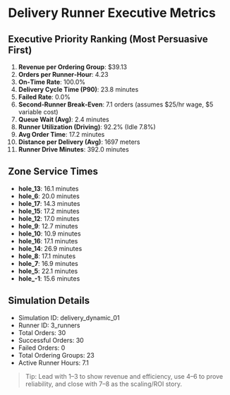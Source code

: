 # Delivery Runner Executive Metrics

## Executive Priority Ranking (Most Persuasive First)
1. **Revenue per Ordering Group**: $39.13
2. **Orders per Runner‑Hour**: 4.23
3. **On‑Time Rate**: 100.0%
4. **Delivery Cycle Time (P90)**: 23.8 minutes
5. **Failed Rate**: 0.0%
6. **Second‑Runner Break‑Even**: 7.1 orders (assumes $25/hr wage, $5 variable cost)
7. **Queue Wait (Avg)**: 2.4 minutes
8. **Runner Utilization (Driving)**: 92.2% (Idle 7.8%)
9. **Avg Order Time**: 17.2 minutes
10. **Distance per Delivery (Avg)**: 1697 meters
11. **Runner Drive Minutes**: 392.0 minutes

## Zone Service Times
- **hole_13**: 16.1 minutes
- **hole_6**: 20.0 minutes
- **hole_17**: 14.3 minutes
- **hole_15**: 17.2 minutes
- **hole_12**: 17.0 minutes
- **hole_9**: 12.7 minutes
- **hole_10**: 10.9 minutes
- **hole_16**: 17.1 minutes
- **hole_14**: 26.9 minutes
- **hole_8**: 17.1 minutes
- **hole_7**: 16.9 minutes
- **hole_5**: 22.1 minutes
- **hole_-1**: 15.6 minutes


## Simulation Details
- Simulation ID: delivery_dynamic_01
- Runner ID: 3_runners
- Total Orders: 30
- Successful Orders: 30
- Failed Orders: 0
- Total Ordering Groups: 23
- Active Runner Hours: 7.1

> Tip: Lead with 1–3 to show revenue and efficiency, use 4–6 to prove reliability, and close with 7–8 as the scaling/ROI story.
